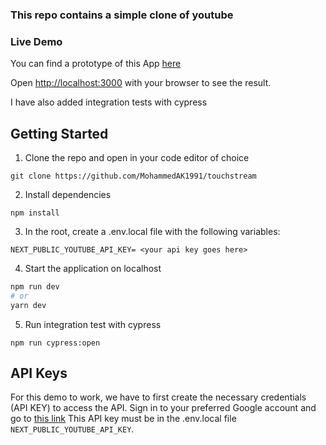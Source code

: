 
### This repo contains a simple clone of youtube

### Live Demo
You can find a prototype of this App [here](http://localhost:3000)



Open [http://localhost:3000](http://localhost:3000) with your browser to see the result.

I have also added integration tests with cypress

## Getting Started

1. Clone the repo and open in your code editor of choice

```
git clone https://github.com/MohammedAK1991/touchstream
```

2. Install dependencies

```
npm install
```
3. In the root, create a .env.local file with the following variables:
```
NEXT_PUBLIC_YOUTUBE_API_KEY= <your api key goes here>
```
4. Start the application on localhost
```bash
npm run dev
# or
yarn dev
```
5. Run integration test with cypress
```
npm run cypress:open
```
## API Keys

For this demo to work, we have to first create the necessary credentials (API KEY) to access the API. Sign in to your preferred Google account and go to   [this link](https://console.developers.google.com/apis/library/youtube.googleapis.com)
This API key must be in the .env.local file `NEXT_PUBLIC_YOUTUBE_API_KEY`.

##
